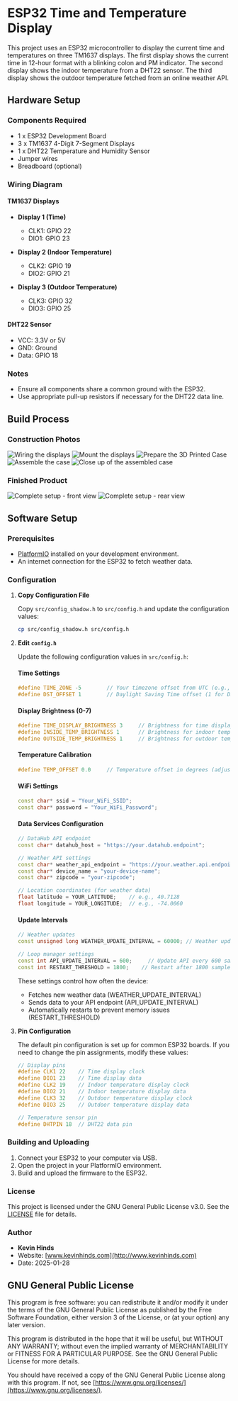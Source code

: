 # ESP32 Time and Temperature Display

This project uses an ESP32 microcontroller to display the current time and temperatures on three TM1637 displays. The first display shows the current time in 12-hour format with a blinking colon and PM indicator. The second display shows the indoor temperature from a DHT22 sensor. The third display shows the outdoor temperature fetched from an online weather API.

## Hardware Setup

### Components Required

- 1 x ESP32 Development Board
- 3 x TM1637 4-Digit 7-Segment Displays
- 1 x DHT22 Temperature and Humidity Sensor
- Jumper wires
- Breadboard (optional)

### Wiring Diagram

#### TM1637 Displays

- **Display 1 (Time)**
  - CLK1: GPIO 22
  - DIO1: GPIO 23

- **Display 2 (Indoor Temperature)**
  - CLK2: GPIO 19
  - DIO2: GPIO 21

- **Display 3 (Outdoor Temperature)**
  - CLK3: GPIO 32
  - DIO3: GPIO 25

#### DHT22 Sensor

- VCC: 3.3V or 5V
- GND: Ground
- Data: GPIO 18

### Notes

- Ensure all components share a common ground with the ESP32.
- Use appropriate pull-up resistors if necessary for the DHT22 data line.

## Build Process

### Construction Photos

![Wiring the displays](https://raw.githubusercontent.com/khinds10/ESP32-3-Display-Clock/refs/heads/main/Construction/IMG_20250210_153743.jpg)
![Mount the displays](https://raw.githubusercontent.com/khinds10/ESP32-3-Display-Clock/refs/heads/main/Construction/IMG_20250210_153811.jpg)
![Prepare the 3D Printed Case](https://raw.githubusercontent.com/khinds10/ESP32-3-Display-Clock/refs/heads/main/Construction/IMG_20250210_160401.jpg)
![Assemble the case](https://raw.githubusercontent.com/khinds10/ESP32-3-Display-Clock/refs/heads/main/Construction/IMG_20250210_160556.jpg)
![Close up of the assembled case](https://raw.githubusercontent.com/khinds10/ESP32-3-Display-Clock/refs/heads/main/Construction/IMG_20250210_161437.jpg)

### Finished Product

![Complete setup - front view](https://raw.githubusercontent.com/khinds10/ESP32-3-Display-Clock/refs/heads/main/Construction/IMG_20250210_164237.jpg)
![Complete setup - rear view](https://raw.githubusercontent.com/khinds10/ESP32-3-Display-Clock/refs/heads/main/Construction/IMG_20250210_164244.jpg)

## Software Setup

### Prerequisites

- [PlatformIO](https://platformio.org/) installed on your development environment.
- An internet connection for the ESP32 to fetch weather data.

### Configuration

1. **Copy Configuration File**

   Copy `src/config_shadow.h` to `src/config.h` and update the configuration values:

   ```bash
   cp src/config_shadow.h src/config.h
   ```

2. **Edit `config.h`**

   Update the following configuration values in `src/config.h`:

   #### Time Settings
   ```cpp
   #define TIME_ZONE -5        // Your timezone offset from UTC (e.g., -5 for EST)
   #define DST_OFFSET 1        // Daylight Saving Time offset (1 for DST, 0 for no DST)
   ```

   #### Display Brightness (0-7)
   ```cpp
   #define TIME_DISPLAY_BRIGHTNESS 3     // Brightness for time display
   #define INSIDE_TEMP_BRIGHTNESS 1      // Brightness for indoor temperature display
   #define OUTSIDE_TEMP_BRIGHTNESS 1     // Brightness for outdoor temperature display
   ```

   #### Temperature Calibration
   ```cpp
   #define TEMP_OFFSET 0.0     // Temperature offset in degrees (adjust if sensor readings need calibration)
   ```

   #### WiFi Settings
   ```cpp
   const char* ssid = "Your_WiFi_SSID";
   const char* password = "Your_WiFi_Password";
   ```

   #### Data Services Configuration
   ```cpp
   // DataHub API endpoint
   const char* datahub_host = "https://your.datahub.endpoint";

   // Weather API settings
   const char* weather_api_endpoint = "https://your.weather.api.endpoint";
   const char* device_name = "your-device-name";
   const char* zipcode = "your-zipcode";

   // Location coordinates (for weather data)
   float latitude = YOUR_LATITUDE;    // e.g., 40.7128
   float longitude = YOUR_LONGITUDE;  // e.g., -74.0060
   ```

   #### Update Intervals
   ```cpp
   // Weather updates
   const unsigned long WEATHER_UPDATE_INTERVAL = 60000; // Weather update interval in milliseconds

   // Loop manager settings
   const int API_UPDATE_INTERVAL = 600;     // Update API every 600 samples (10 minutes)
   const int RESTART_THRESHOLD = 1800;    // Restart after 1800 samples (30 minutes)
   ```

   These settings control how often the device:
   - Fetches new weather data (WEATHER_UPDATE_INTERVAL)
   - Sends data to your API endpoint (API_UPDATE_INTERVAL)
   - Automatically restarts to prevent memory issues (RESTART_THRESHOLD)

3. **Pin Configuration**

   The default pin configuration is set up for common ESP32 boards. If you need to change the pin assignments, modify these values:

   ```cpp
   // Display pins
   #define CLK1 22    // Time display clock
   #define DIO1 23    // Time display data
   #define CLK2 19    // Indoor temperature display clock
   #define DIO2 21    // Indoor temperature display data
   #define CLK3 32    // Outdoor temperature display clock
   #define DIO3 25    // Outdoor temperature display data

   // Temperature sensor pin
   #define DHTPIN 18  // DHT22 data pin
   ```

### Building and Uploading

1. Connect your ESP32 to your computer via USB.
2. Open the project in your PlatformIO environment.
3. Build and upload the firmware to the ESP32.

### License

This project is licensed under the GNU General Public License v3.0. See the [LICENSE](https://www.gnu.org/licenses/gpl-3.0.en.html) file for details.

### Author

- **Kevin Hinds**
- Website: [www.kevinhinds.com](http://www.kevinhinds.com)
- Date: 2025-01-28 

## GNU General Public License

This program is free software: you can redistribute it and/or modify it under the terms of the GNU General Public License as published by the Free Software Foundation, either version 3 of the License, or (at your option) any later version.

This program is distributed in the hope that it will be useful, but WITHOUT ANY WARRANTY; without even the implied warranty of MERCHANTABILITY or FITNESS FOR A PARTICULAR PURPOSE. See the GNU General Public License for more details.

You should have received a copy of the GNU General Public License along with this program. If not, see [https://www.gnu.org/licenses/](https://www.gnu.org/licenses/). 
